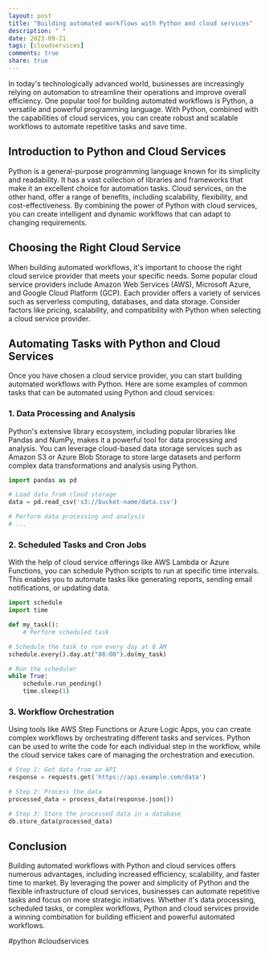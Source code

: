 ```yaml
---
layout: post
title: "Building automated workflows with Python and cloud services"
description: " "
date: 2023-09-21
tags: [cloudservices]
comments: true
share: true
---
```


In today's technologically advanced world, businesses are increasingly relying on automation to streamline their operations and improve overall efficiency. One popular tool for building automated workflows is Python, a versatile and powerful programming language. With Python, combined with the capabilities of cloud services, you can create robust and scalable workflows to automate repetitive tasks and save time. 

## Introduction to Python and Cloud Services

Python is a general-purpose programming language known for its simplicity and readability. It has a vast collection of libraries and frameworks that make it an excellent choice for automation tasks. Cloud services, on the other hand, offer a range of benefits, including scalability, flexibility, and cost-effectiveness. By combining the power of Python with cloud services, you can create intelligent and dynamic workflows that can adapt to changing requirements.

## Choosing the Right Cloud Service

When building automated workflows, it's important to choose the right cloud service provider that meets your specific needs. Some popular cloud service providers include Amazon Web Services (AWS), Microsoft Azure, and Google Cloud Platform (GCP). Each provider offers a variety of services such as serverless computing, databases, and data storage. Consider factors like pricing, scalability, and compatibility with Python when selecting a cloud service provider.

## Automating Tasks with Python and Cloud Services

Once you have chosen a cloud service provider, you can start building automated workflows with Python. Here are some examples of common tasks that can be automated using Python and cloud services:

### 1. Data Processing and Analysis

Python's extensive library ecosystem, including popular libraries like Pandas and NumPy, makes it a powerful tool for data processing and analysis. You can leverage cloud-based data storage services such as Amazon S3 or Azure Blob Storage to store large datasets and perform complex data transformations and analysis using Python.

```python
import pandas as pd

# Load data from cloud storage
data = pd.read_csv('s3://bucket-name/data.csv')

# Perform data processing and analysis
# ...
```

### 2. Scheduled Tasks and Cron Jobs

With the help of cloud service offerings like AWS Lambda or Azure Functions, you can schedule Python scripts to run at specific time intervals. This enables you to automate tasks like generating reports, sending email notifications, or updating data.

```python
import schedule
import time

def my_task():
    # Perform scheduled task

# Schedule the task to run every day at 8 AM
schedule.every().day.at("08:00").do(my_task)

# Run the scheduler
while True:
    schedule.run_pending()
    time.sleep(1)
```

### 3. Workflow Orchestration

Using tools like AWS Step Functions or Azure Logic Apps, you can create complex workflows by orchestrating different tasks and services. Python can be used to write the code for each individual step in the workflow, while the cloud service takes care of managing the orchestration and execution.

```python
# Step 1: Get data from an API
response = requests.get('https://api.example.com/data')

# Step 2: Process the data
processed_data = process_data(response.json())

# Step 3: Store the processed data in a database
db.store_data(processed_data)
```

## Conclusion

Building automated workflows with Python and cloud services offers numerous advantages, including increased efficiency, scalability, and faster time to market. By leveraging the power and simplicity of Python and the flexible infrastructure of cloud services, businesses can automate repetitive tasks and focus on more strategic initiatives. Whether it's data processing, scheduled tasks, or complex workflows, Python and cloud services provide a winning combination for building efficient and powerful automated workflows.

#python #cloudservices
